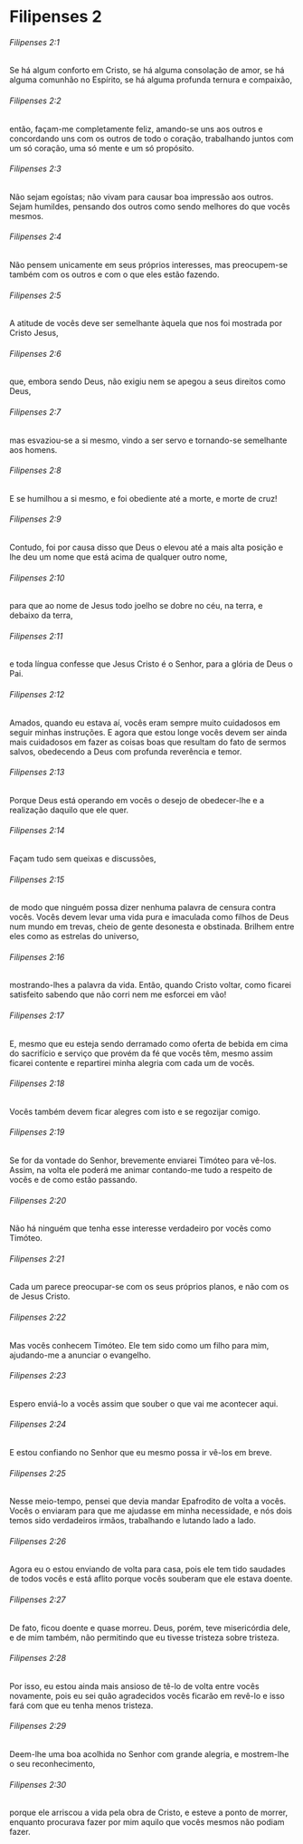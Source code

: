 # Filipenses 2

###### Filipenses 2:1

Se há algum conforto em Cristo, se há alguma consolação de amor, se há alguma comunhão no Espírito, se há alguma profunda ternura e compaixão,

###### Filipenses 2:2

então, façam-me completamente feliz, amando-se uns aos outros e concordando uns com os outros de todo o coração, trabalhando juntos com um só coração, uma só mente e um só propósito.

###### Filipenses 2:3

Não sejam egoístas; não vivam para causar boa impressão aos outros. Sejam humildes, pensando dos outros como sendo melhores do que vocês mesmos.

###### Filipenses 2:4

Não pensem unicamente em seus próprios interesses, mas preocupem-se também com os outros e com o que eles estão fazendo.

###### Filipenses 2:5

A atitude de vocês deve ser semelhante àquela que nos foi mostrada por Cristo Jesus,

###### Filipenses 2:6

que, embora sendo Deus, não exigiu nem se apegou a seus direitos como Deus,

###### Filipenses 2:7

mas esvaziou-se a si mesmo, vindo a ser servo e tornando-se semelhante aos homens.

###### Filipenses 2:8

E se humilhou a si mesmo, e foi obediente até a morte, e morte de cruz!

###### Filipenses 2:9

Contudo, foi por causa disso que Deus o elevou até a mais alta posição e lhe deu um nome que está acima de qualquer outro nome,

###### Filipenses 2:10

para que ao nome de Jesus todo joelho se dobre no céu, na terra, e debaixo da terra,

###### Filipenses 2:11

e toda língua confesse que Jesus Cristo é o Senhor, para a glória de Deus o Pai.

###### Filipenses 2:12

Amados, quando eu estava aí, vocês eram sempre muito cuidadosos em seguir minhas instruções. E agora que estou longe vocês devem ser ainda mais cuidadosos em fazer as coisas boas que resultam do fato de sermos salvos, obedecendo a Deus com profunda reverência e temor.

###### Filipenses 2:13

Porque Deus está operando em vocês o desejo de obedecer-lhe e a realização daquilo que ele quer.

###### Filipenses 2:14

Façam tudo sem queixas e discussões,

###### Filipenses 2:15

de modo que ninguém possa dizer nenhuma palavra de censura contra vocês. Vocês devem levar uma vida pura e imaculada como filhos de Deus num mundo em trevas, cheio de gente desonesta e obstinada. Brilhem entre eles como as estrelas do universo,

###### Filipenses 2:16

mostrando-lhes a palavra da vida. Então, quando Cristo voltar, como ficarei satisfeito sabendo que não corri nem me esforcei em vão!

###### Filipenses 2:17

E, mesmo que eu esteja sendo derramado como oferta de bebida em cima do sacrifício e serviço que provém da fé que vocês têm, mesmo assim ficarei contente e repartirei minha alegria com cada um de vocês.

###### Filipenses 2:18

Vocês também devem ficar alegres com isto e se regozijar comigo.

###### Filipenses 2:19

Se for da vontade do Senhor, brevemente enviarei Timóteo para vê-los. Assim, na volta ele poderá me animar contando-me tudo a respeito de vocês e de como estão passando.

###### Filipenses 2:20

Não há ninguém que tenha esse interesse verdadeiro por vocês como Timóteo.

###### Filipenses 2:21

Cada um parece preocupar-se com os seus próprios planos, e não com os de Jesus Cristo.

###### Filipenses 2:22

Mas vocês conhecem Timóteo. Ele tem sido como um filho para mim, ajudando-me a anunciar o evangelho.

###### Filipenses 2:23

Espero enviá-lo a vocês assim que souber o que vai me acontecer aqui.

###### Filipenses 2:24

E estou confiando no Senhor que eu mesmo possa ir vê-los em breve.

###### Filipenses 2:25

Nesse meio-tempo, pensei que devia mandar Epafrodito de volta a vocês. Vocês o enviaram para que me ajudasse em minha necessidade, e nós dois temos sido verdadeiros irmãos, trabalhando e lutando lado a lado.

###### Filipenses 2:26

Agora eu o estou enviando de volta para casa, pois ele tem tido saudades de todos vocês e está aflito porque vocês souberam que ele estava doente.

###### Filipenses 2:27

De fato, ficou doente e quase morreu. Deus, porém, teve misericórdia dele, e de mim também, não permitindo que eu tivesse tristeza sobre tristeza.

###### Filipenses 2:28

Por isso, eu estou ainda mais ansioso de tê-lo de volta entre vocês novamente, pois eu sei quão agradecidos vocês ficarão em revê-lo e isso fará com que eu tenha menos tristeza.

###### Filipenses 2:29

Deem-lhe uma boa acolhida no Senhor com grande alegria, e mostrem-lhe o seu reconhecimento,

###### Filipenses 2:30

porque ele arriscou a vida pela obra de Cristo, e esteve a ponto de morrer, enquanto procurava fazer por mim aquilo que vocês mesmos não podiam fazer.

